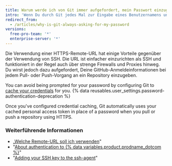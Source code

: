 ```yaml
---
title: Warum werde ich von Git immer aufgefordert, mein Passwort einzugeben?
intro: 'Wenn Du durch Git jedes Mal zur Eingabe eines Benutzernamens und Passworts aufgefordert wirst, wenn Du versuchst, mit GitHub zu interagieren, verwendest Du wahrscheinlich die HTTPS-Klon-URL für Dein Repository.'
redirect_from:
  - /articles/why-is-git-always-asking-for-my-password
versions:
  free-pro-team: '*'
  enterprise-server: '*'
---
```


Die Verwendung einer HTTPS-Remote-URL hat einige Vorteile gegenüber der Verwendung von SSH. Die URL ist einfacher einzurichten als SSH und funktioniert in der Regel auch über strenge Firewalls und Proxies hinweg. Du wirst jedoch dazu aufgefordert, Deine GitHub-Anmeldeinformationen bei jedem Pull- oder Push-Vorgang an ein Repository einzugeben.

You can avoid being prompted for your password by configuring Git to [cache your credentials](/github/using-git/caching-your-github-credentials-in-git) for you. {% data reusables.user_settings.password-authentication-deprecation %}

Once you've configured credential caching, Git automatically uses your cached personal access token in place of a password when you pull or push a repository using HTTPS.


### Weiterführende Informationen

* „[Welche Remote-URL soll ich verwenden](/articles/which-remote-url-should-i-use/#cloning-with-https-urls)"
* "[About authentication to {% data variables.product.prodname_dotcom %}](/github/authenticating-to-github/about-authentication-to-github)"
* "[Adding your SSH key to the ssh-agent](/github/authenticating-to-github/generating-a-new-ssh-key-and-adding-it-to-the-ssh-agent#adding-your-ssh-key-to-the-ssh-agent)"
